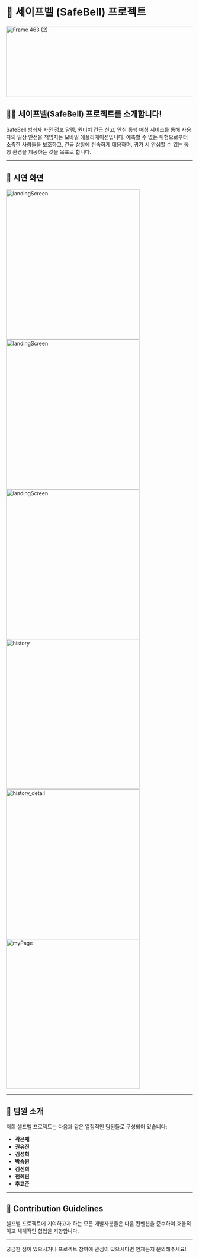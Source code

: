 # 🔔 세이프벨 (SafeBell) 프로젝트
<img width="633" height="192" alt="Frame 463 (2)" src="https://github.com/user-attachments/assets/d31a1cb6-0cc5-43d1-b8a5-3b9db9e2d747" />


## 🙋‍♀️ 세이프벨(SafeBell) 프로젝트를 소개합니다\!

SafeBell 범죄자 사전 정보 알림, 원터치 긴급 신고, 안심 동행 매칭 서비스를 통해 사용자의 일상 안전을 책임지는 모바일 애플리케이션입니다. 예측할 수 없는 위험으로부터 소중한 사람들을 보호하고, 긴급 상황에 신속하게 대응하며, 귀가 시 안심할 수 있는 동행 환경을 제공하는 것을 목표로 합니다.

-----

## 📌 시연 화면

<img width="360" height="404" alt="landingScreen" src="https://github.com/user-attachments/assets/33a53f8d-f5d5-4789-a309-66d7835e8aac" />
<img width="360" height="404" alt="landingScreen" src="https://github.com/user-attachments/assets/5deb72d6-26fc-4b3d-9a1f-5fba5689b79d" />
<img width="360" height="404" alt="landingScreen" src="https://github.com/user-attachments/assets/8554f249-ff60-49dd-bce9-62c0b23dbf7c" />
<img width="360" height="404" alt="history" src="https://github.com/user-attachments/assets/85b30772-e5ef-44a2-8b32-ed1b8d617400" />
<img width="360" height="404" alt="history_detail" src="https://github.com/user-attachments/assets/066106a0-8a88-425a-9d65-1da5940e50da" />
<img width="360" height="404" alt="myPage" src="https://github.com/user-attachments/assets/c82228ee-c038-4231-8008-8c29e9bf93b3" />


-----

## 🙌 팀원 소개

저희 셀프벨 프로젝트는 다음과 같은 열정적인 팀원들로 구성되어 있습니다:

  * **곽은재**
  * **권유진**
  * **김성혁**
  * **박승원**
  * **김신희**
  * **전혜린**
  * **추교준**

-----

## 🌈 Contribution Guidelines

셀프벨 프로젝트에 기여하고자 하는 모든 개발자분들은 다음 컨벤션을 준수하여 효율적이고 체계적인 협업을 지향합니다.

---
궁금한 점이 있으시거나 프로젝트 참여에 관심이 있으시다면 언제든지 문의해주세요\!

